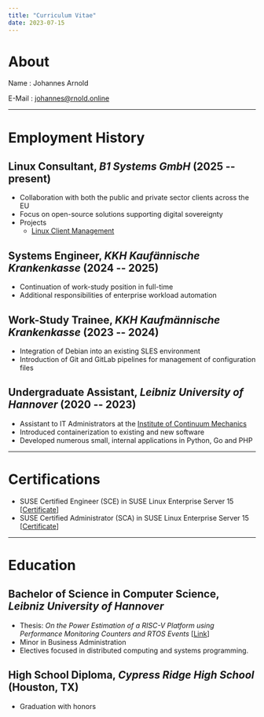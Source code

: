 ```yaml
---
title: "Curriculum Vitae"
date: 2023-07-15
---
```


# About

Name
: Johannes Arnold

E-Mail
: johannes@rnold.online

---

# Employment History

## Linux Consultant, *B1 Systems GmbH* (2025 -- present)
- Collaboration with both the public and private sector clients across the EU
- Focus on open-source solutions supporting digital sovereignty
- Projects
  - [Linux Client Management](https://www.b1-systems.de/en/solutions/b1-lcm-linux-client-management/)

## Systems Engineer, *KKH Kaufännische Krankenkasse* (2024 -- 2025)
- Continuation of work-study position in full-time
- Additional responsibilities of enterprise workload automation

## Work-Study Trainee, *KKH Kaufmännische Krankenkasse* (2023 -- 2024)
- Integration of Debian into an existing SLES environment
- Introduction of Git and GitLab pipelines for management of configuration files

## Undergraduate Assistant, *Leibniz University of Hannover* (2020 -- 2023)
- Assistant to IT Administrators at the [Institute of Continuum Mechanics](https://www.ikm.uni-hannover.de/de/)
- Introduced containerization to existing and new software
- Developed numerous small, internal applications in Python, Go and PHP

---

# Certifications

- SUSE Certified Engineer (SCE) in SUSE Linux Enterprise Server 15 [[Certificate](./SCE.pdf)]
- SUSE Certified Administrator (SCA) in SUSE Linux Enterprise Server 15 [[Certificate](./SCA.pdf)]

---

# Education

## Bachelor of Science in Computer Science, *Leibniz University of Hannover*

- Thesis: *On the Power Estimation of a RISC-V Platform using Performance Monitoring Counters and RTOS Events* [[Link](https://www.sra.uni-hannover.de/Theses/2024/BA-AHA-energy-pmc.html)]
- Minor in Business Administration
- Electives focused in distributed computing and systems programming.

## High School Diploma, *Cypress Ridge High School* (Houston, TX)

- Graduation with honors
